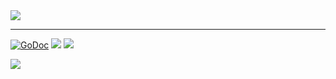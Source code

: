 <img src="http://tjholowaychuk.com:6000/svg/title/GO/ARCHIVE">

---

[![GoDoc](https://godoc.org/github.com/tj/go-archive?status.svg)](https://godoc.org/github.com/tj/go-archive)
![](https://img.shields.io/badge/license-MIT-blue.svg)
![](https://img.shields.io/badge/status-unstable-yellow.svg)

<a href="https://apex.sh"><img src="http://tjholowaychuk.com:6000/svg/sponsor"></a>
